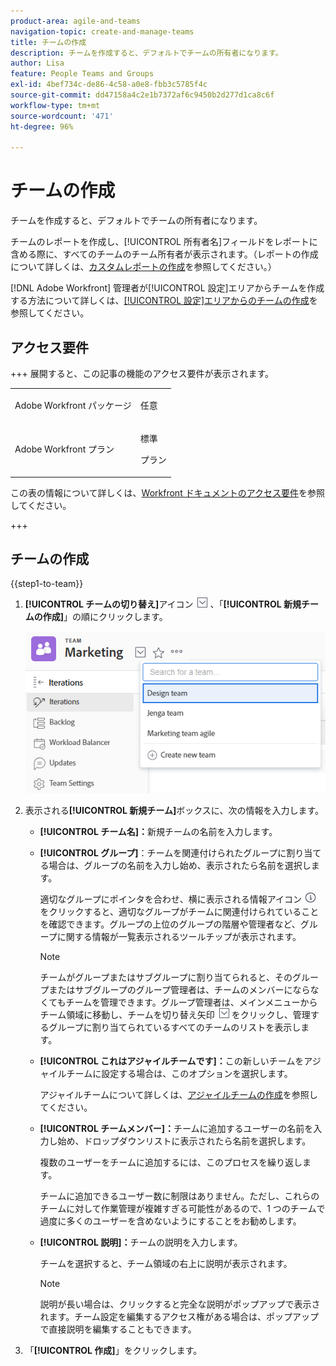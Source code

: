 ```yaml
---
product-area: agile-and-teams
navigation-topic: create-and-manage-teams
title: チームの作成
description: チームを作成すると、デフォルトでチームの所有者になります。
author: Lisa
feature: People Teams and Groups
exl-id: 4bef734c-de86-4c58-a0e8-fbb3c5785f4c
source-git-commit: dd47158a4c2e1b7372af6c9450b2d277d1ca8c6f
workflow-type: tm+mt
source-wordcount: '471'
ht-degree: 96%

---
```


# チームの作成

チームを作成すると、デフォルトでチームの所有者になります。

チームのレポートを作成し、[!UICONTROL 所有者名]フィールドをレポートに含める際に、すべてのチームのチーム所有者が表示されます。（レポートの作成について詳しくは、[カスタムレポートの作成](../../reports-and-dashboards/reports/creating-and-managing-reports/create-custom-report.md)を参照してください。）

[!DNL Adobe Workfront] 管理者が[!UICONTROL 設定]エリアからチームを作成する方法について詳しくは、[[!UICONTROL 設定]エリアからのチームの作成](../../administration-and-setup/add-users/create-and-manage-teams/create-a-team-from-setup.md)を参照してください。

## アクセス要件

+++ 展開すると、この記事の機能のアクセス要件が表示されます。

<table style="table-layout:auto"> 
 <col> 
 <col> 
 <tbody> 
  <tr data-mc-conditions=""> 
   <td role="rowheader"> <p>Adobe Workfront パッケージ</p> </td> 
   <td>任意</td> 
  </tr> 
  <tr> 
   <td role="rowheader">Adobe Workfront プラン</td> 
   <td>
   <p>標準</p>
   <p>プラン</p></td>
  </tr> 
 </tbody> 
</table>

この表の情報について詳しくは、[Workfront ドキュメントのアクセス要件](/help/quicksilver/administration-and-setup/add-users/access-levels-and-object-permissions/access-level-requirements-in-documentation.md)を参照してください。

+++

## チームの作成

{{step1-to-team}}

1. **[!UICONTROL チームの切り替え]**&#x200B;アイコン ![チームの切り替えアイコン](assets/switch-team-icon.png) 、「**[!UICONTROL 新規チームの作成]**」の順にクリックします。

   ![「新規チームを作成」を選択します。](assets/create-new-team.png)

1. 表示される&#x200B;**[!UICONTROL 新規チーム]**&#x200B;ボックスに、次の情報を入力します。

   * **[!UICONTROL チーム名]：**&#x200B;新規チームの名前を入力します。
   * **[!UICONTROL グループ]**：チームを関連付けられたグループに割り当てる場合は、グループの名前を入力し始め、表示されたら名前を選択します。

     適切なグループにポインタを合わせ、横に表示される情報アイコン ![](assets/info-icon.png) をクリックすると、適切なグループがチームに関連付けられていることを確認できます。グループの上位のグループの階層や管理者など、グループに関する情報が一覧表示されるツールチップが表示されます。

     >[!NOTE]
     >
     >チームがグループまたはサブグループに割り当てられると、そのグループまたはサブグループのグループ管理者は、チームのメンバーにならなくてもチームを管理できます。グループ管理者は、メインメニューからチーム領域に移動し、チームを切り替え矢印 ![チームを切り替えアイコン](assets/switch-team-icon.png) をクリックし、管理するグループに割り当てられているすべてのチームのリストを表示します。

   * **[!UICONTROL これはアジャイルチームです]：**&#x200B;この新しいチームをアジャイルチームに設定する場合は、このオプションを選択します。

     アジャイルチームについて詳しくは、[アジャイルチームの作成](../../agile/get-started-with-agile-in-workfront/create-an-agile-team.md)を参照してください。

   * **[!UICONTROL チームメンバー]：**&#x200B;チームに追加するユーザーの名前を入力し始め、ドロップダウンリストに表示されたら名前を選択します。

     複数のユーザーをチームに追加するには、このプロセスを繰り返します。

     チームに追加できるユーザー数に制限はありません。ただし、これらのチームに対して作業管理が複雑すぎる可能性があるので、1 つのチームで過度に多くのユーザーを含めないようにすることをお勧めします。

   * **[!UICONTROL 説明]：**&#x200B;チームの説明を入力します。

     チームを選択すると、チーム領域の右上に説明が表示されます。

     >[!NOTE]
     >
     >説明が長い場合は、クリックすると完全な説明がポップアップで表示されます。チーム設定を編集するアクセス権がある場合は、ポップアップで直接説明を編集することもできます。

1. 「**[!UICONTROL 作成]**」をクリックします。
